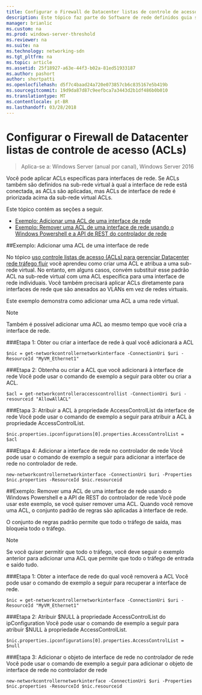 ```yaml
---
title: Configurar o Firewall de Datacenter listas de controle de acesso (ACLs)
description: Este tópico faz parte do Software de rede definidos guia sobre como gerenciar as cargas de trabalho de locatário e redes virtuais no Windows Server 2016.
manager: brianlic
ms.custom: na
ms.prod: windows-server-threshold
ms.reviewer: na
ms.suite: na
ms.technology: networking-sdn
ms.tgt_pltfrm: na
ms.topic: article
ms.assetid: 25f18927-a63e-44f3-b02a-81ed51933187
ms.author: pashort
author: shortpatti
ms.openlocfilehash: d5f7c4baad24a720e073857cb6c835167e5b419b
ms.sourcegitcommit: 19d9da87d87c9eefbca7a3443d2b1df486b0b010
ms.translationtype: MT
ms.contentlocale: pt-BR
ms.lasthandoff: 03/28/2018
---
```

# <a name="configure-datacenter-firewall-access-control-lists-acls"></a>Configurar o Firewall de Datacenter listas de controle de acesso (ACLs)

>Aplica-se a: Windows Server (anual por canal), Windows Server 2016

Você pode aplicar ACLs específicas para interfaces de rede.  Se ACLs também são definidos na sub-rede virtual à qual a interface de rede está conectada, as ACLs são aplicadas, mas ACLs de interface de rede é priorizada acima da sub-rede virtual ACLs.

Este tópico contém as seções a seguir.

- [Exemplo: Adicionar uma ACL de uma interface de rede](#bkmk_addacl)
- [Exemplo: Remover uma ACL de uma interface de rede usando o Windows Powershell e a API de REST do controlador de rede](#bkmk_removeacl)

##<a name="bkmk_addacl"></a>Exemplo: Adicionar uma ACL de uma interface de rede

No tópico [uso controle listas de acesso (ACLs) para gerenciar Datacenter rede tráfego fluir](Use-Access-Control-Lists--ACLs--to-Manage-Datacenter-Network-Traffic-Flow.md) você aprendeu como criar uma ACL e atribua a uma sub-rede virtual.  No entanto, em alguns casos, convém substituir esse padrão ACL na sub-rede virtual com uma ACL específica para uma interface de rede individuais.  Você também precisará aplicar ACLs diretamente para interfaces de rede que são anexados ao VLANs em vez de redes virtuais.

Este exemplo demonstra como adicionar uma ACL a uma rede virtual. 

>[!NOTE]
>Também é possível adicionar uma ACL ao mesmo tempo que você cria a interface de rede.

###<a name="step-1-get-or-create-the-network-interface-to-which-you-will-add-the-acl"></a>Etapa 1: Obter ou criar a interface de rede à qual você adicionará a ACL

    $nic = get-networkcontrollernetworkinterface -ConnectionUri $uri -ResourceId "MyVM_Ethernet1"

###<a name="step-2-get-or-create-the-acl-you-will-add-to-the-network-interface"></a>Etapa 2: Obtenha ou criar a ACL que você adicionará à interface de rede
Você pode usar o comando de exemplo a seguir para obter ou criar a ACL. 

    $acl = get-networkcontrolleraccesscontrollist -ConnectionUri $uri -resourceid "AllowAllACL"

###<a name="step-3-assign-the-acl-to-the-accesscontrollist-property-of-the-network-interface"></a>Etapa 3: Atribuir a ACL à propriedade AccessControlList da interface de rede
Você pode usar o comando de exemplo a seguir para atribuir a ACL à propriedade AccessControlList.

    $nic.properties.ipconfigurations[0].properties.AccessControlList = $acl

###<a name="step-4-add-the-network-interface-in-network-controller"></a>Etapa 4: Adicionar a interface de rede no controlador de rede
Você pode usar o comando de exemplo a seguir para adicionar a interface de rede no controlador de rede.

    new-networkcontrollernetworkinterface -ConnectionUri $uri -Properties $nic.properties -ResourceId $nic.resourceid


##<a name="bkmk_removeacl"></a>Exemplo: Remover uma ACL de uma interface de rede usando o Windows Powershell e a API de REST do controlador de rede
Você pode usar este exemplo, se você quiser remover uma ACL. Quando você remove uma ACL, o conjunto padrão de regras são aplicadas à interface de rede.

O conjunto de regras padrão permite que todo o tráfego de saída, mas bloqueia todo o tráfego.

>[!NOTE]
>Se você quiser permitir que todo o tráfego, você deve seguir o exemplo anterior para adicionar uma ACL que permite que todo o tráfego de entrada e saído tudo.

###<a name="step-1-get-the-network-interface-from-which-you-will-remove-the-acl"></a>Etapa 1: Obter a interface de rede do qual você removerá a ACL
Você pode usar o comando de exemplo a seguir para recuperar a interface de rede.

    $nic = get-networkcontrollernetworkinterface -ConnectionUri $uri -ResourceId "MyVM_Ethernet1"

###<a name="step-2-assign-null-to-the-accesscontrollist-property-of-the-ipconfiguration"></a>Etapa 2: Atribuir $NULL à propriedade AccessControlList do ipConfiguration
Você pode usar o comando de exemplo a seguir para atribuir $NULL à propriedade AccessControlList.

    $nic.properties.ipconfigurations[0].properties.AccessControlList = $null

###<a name="step-3-add-the-network-interface-object-in-network-controller"></a>Etapa 3: Adicionar o objeto de interface de rede no controlador de rede
Você pode usar o comando de exemplo a seguir para adicionar o objeto de interface de rede no controlador de rede

    new-networkcontrollernetworkinterface -ConnectionUri $uri -Properties $nic.properties -ResourceId $nic.resourceid

